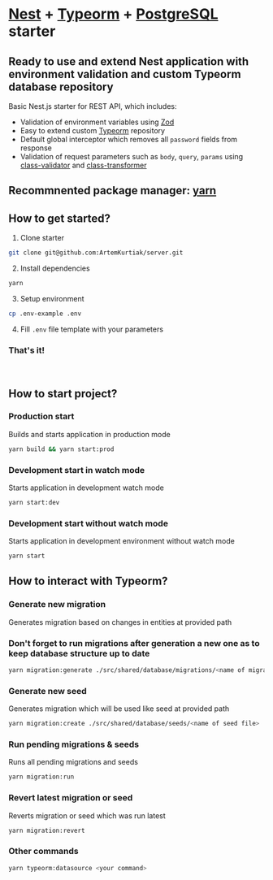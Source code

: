 # <a href="https://github.com/nestjs/nest" target="blank">Nest</a> + <a href="https://github.com/typeorm/typeorm" target="blank">Typeorm</a> + <a href="https://www.postgresql.org" target="blank">PostgreSQL</a> starter

## Ready to use and extend Nest application with environment validation and custom Typeorm database repository

Basic Nest.js starter for REST API, which includes:

- Validation of environment variables using <a href="https://zod.dev" >Zod</a>
- Easy to extend custom <a href="https://github.com/typeorm/typeorm" target="blank">Typeorm</a> repository
- Default global interceptor which removes all <code>password</code> fields from response
- Validation of request parameters such as <code>body</code>, <code>query</code>, <code>params</code> using <a href="https://github.com/typestack/class-validator" target="blank">class-validator</a> and <a href="https://github.com/typestack/class-transformer" target="blank">class-transformer</a>

## Recommnented package manager: <a href="https://yarnpkg.com" target="blank">yarn</a>

## How to get started?

1. Clone starter

```bash
git clone git@github.com:ArtemKurtiak/server.git
```

2. Install dependencies

```bash
yarn
```

3. Setup environment

```bash
cp .env-example .env
```

4. Fill <code>.env</code> file template with your parameters

### That's it!

<br />

## How to start project?

### Production start

Builds and starts application in production mode

```bash
yarn build && yarn start:prod
```

### Development start in watch mode

Starts application in development watch mode

```bash
yarn start:dev
```

### Development start without watch mode

Starts application in development environment without watch mode

```bash
yarn start
```

## How to interact with Typeorm?

### Generate new migration

Generates migration based on changes in entities at provided path

### Don't forget to run migrations after generation a new one as to keep database structure up to date

```bash
yarn migration:generate ./src/shared/database/migrations/<name of migration file>
```

### Generate new seed

Generates migration which will be used like seed at provided path

```bash
yarn migration:create ./src/shared/database/seeds/<name of seed file>
```

### Run pending migrations & seeds

Runs all pending migrations and seeds

```bash
yarn migration:run
```

### Revert latest migration or seed

Reverts migration or seed which was run latest

```bash
yarn migration:revert
```

### Other commands

```bash
yarn typeorm:datasource <your command>
```
